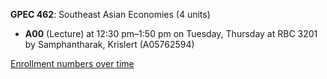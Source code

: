 **GPEC 462**: Southeast Asian Economies (4 units)

- **A00** (Lecture) at 12:30 pm–1:50 pm on Tuesday, Thursday at RBC 3201 by Samphantharak, Krislert (A05762594)

[Enrollment numbers over time](./GPEC462.tsv)

